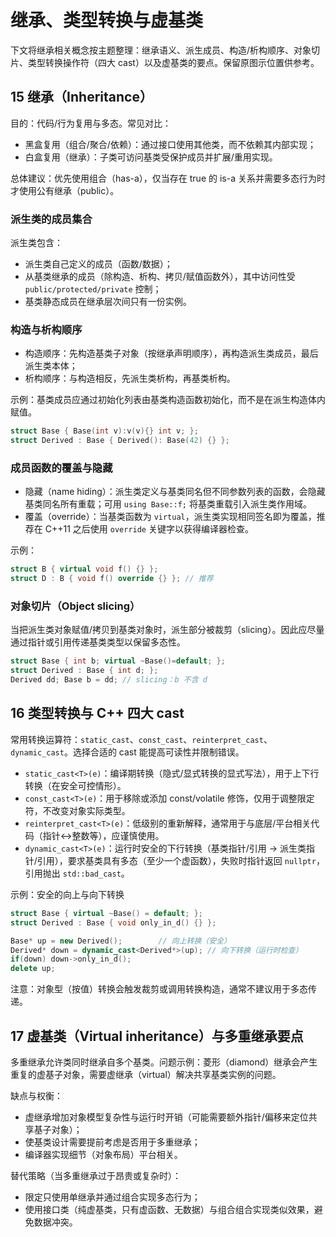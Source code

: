 ## 



# 继承、类型转换与虚基类

下文将继承相关概念按主题整理：继承语义、派生成员、构造/析构顺序、对象切片、类型转换操作符（四大 cast）以及虚基类的要点。保留原图示位置供参考。

## 15 继承（Inheritance）

目的：代码/行为复用与多态。常见对比：
- 黑盒复用（组合/聚合/依赖）：通过接口使用其他类，而不依赖其内部实现；
- 白盒复用（继承）：子类可访问基类受保护成员并扩展/重用实现。

总体建议：优先使用组合（has-a），仅当存在 true 的 is-a 关系并需要多态行为时才使用公有继承（public）。

### 派生类的成员集合

派生类包含：
- 派生类自己定义的成员（函数/数据）；
- 从基类继承的成员（除构造、析构、拷贝/赋值函数外），其中访问性受 `public/protected/private` 控制；
- 基类静态成员在继承层次间只有一份实例。

### 构造与析构顺序

- 构造顺序：先构造基类子对象（按继承声明顺序），再构造派生类成员，最后派生类本体；
- 析构顺序：与构造相反，先派生类析构，再基类析构。

示例：基类成员应通过初始化列表由基类构造函数初始化，而不是在派生构造体内赋值。

```cpp
struct Base { Base(int v):v(v){} int v; };
struct Derived : Base { Derived(): Base(42) {} };
```

### 成员函数的覆盖与隐藏

- 隐藏（name hiding）：派生类定义与基类同名但不同参数列表的函数，会隐藏基类同名所有重载；可用 `using Base::f;` 将基类重载引入派生类作用域。
- 覆盖（override）：当基类函数为 `virtual`，派生类实现相同签名即为覆盖，推荐在 C++11 之后使用 `override` 关键字以获得编译器检查。

示例：

```cpp
struct B { virtual void f() {} };
struct D : B { void f() override {} }; // 推荐
```

### 对象切片（Object slicing）

当把派生类对象赋值/拷贝到基类对象时，派生部分被裁剪（slicing）。因此应尽量通过指针或引用传递基类类型以保留多态性。

```cpp
struct Base { int b; virtual ~Base()=default; };
struct Derived : Base { int d; };
Derived dd; Base b = dd; // slicing：b 不含 d
```

## 16 类型转换与 C++ 四大 cast

常用转换运算符：`static_cast`、`const_cast`、`reinterpret_cast`、`dynamic_cast`。选择合适的 cast 能提高可读性并限制错误。

- `static_cast<T>(e)`：编译期转换（隐式/显式转换的显式写法），用于上下行转换（在安全可控情形）。
- `const_cast<T>(e)`：用于移除或添加 const/volatile 修饰，仅用于调整限定符，不改变对象实际类型。
- `reinterpret_cast<T>(e)`：低级别的重新解释，通常用于与底层/平台相关代码（指针<->整数等），应谨慎使用。
- `dynamic_cast<T>(e)`：运行时安全的下行转换（基类指针/引用 -> 派生类指针/引用），要求基类具有多态（至少一个虚函数），失败时指针返回 `nullptr`，引用抛出 `std::bad_cast`。

示例：安全的向上与向下转换

```cpp
struct Base { virtual ~Base() = default; };
struct Derived : Base { void only_in_d() {} };

Base* up = new Derived();        // 向上转换（安全）
Derived* down = dynamic_cast<Derived*>(up); // 向下转换（运行时检查）
if(down) down->only_in_d();
delete up;
```

注意：对象型（按值）转换会触发裁剪或调用转换构造，通常不建议用于多态传递。

## 17 虚基类（Virtual inheritance）与多重继承要点

多重继承允许类同时继承自多个基类。问题示例：菱形（diamond）继承会产生重复的虚基子对象，需要虚继承（virtual）解决共享基类实例的问题。

缺点与权衡：
- 虚继承增加对象模型复杂性与运行时开销（可能需要额外指针/偏移来定位共享基子对象）；
- 使基类设计需要提前考虑是否用于多重继承；
- 编译器实现细节（对象布局）平台相关。

替代策略（当多重继承过于昂贵或复杂时）：
- 限定只使用单继承并通过组合实现多态行为；
- 使用接口类（纯虚基类，只有虚函数、无数据）与组合组合实现类似效果，避免数据冲突。
